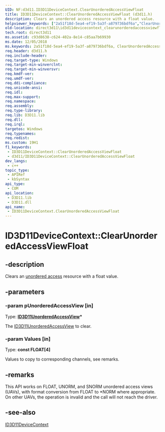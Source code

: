 ```yaml
---
UID: NF:d3d11.ID3D11DeviceContext.ClearUnorderedAccessViewFloat
title: ID3D11DeviceContext::ClearUnorderedAccessViewFloat (d3d11.h)
description: Clears an unordered access resource with a float value.
helpviewer_keywords: ["2a51f18d-5ea4-ef19-5a3f-a879736bdf6a","ClearUnorderedAccessViewFloat","ClearUnorderedAccessViewFloat method [Direct3D 11]","ClearUnorderedAccessViewFloat method [Direct3D 11]","ID3D11DeviceContext interface","ID3D11DeviceContext interface [Direct3D 11]","ClearUnorderedAccessViewFloat method","ID3D11DeviceContext.ClearUnorderedAccessViewFloat","ID3D11DeviceContext::ClearUnorderedAccessViewFloat","d3d11/ID3D11DeviceContext::ClearUnorderedAccessViewFloat","direct3d11.id3d11devicecontext_clearunorderedaccessviewfloat"]
old-location: direct3d11\id3d11devicecontext_clearunorderedaccessviewfloat.htm
tech.root: direct3d11
ms.assetid: c93d8638-c624-402a-8e14-c85aa7b69930
ms.date: 12/05/2018
ms.keywords: 2a51f18d-5ea4-ef19-5a3f-a879736bdf6a, ClearUnorderedAccessViewFloat, ClearUnorderedAccessViewFloat method [Direct3D 11], ClearUnorderedAccessViewFloat method [Direct3D 11],ID3D11DeviceContext interface, ID3D11DeviceContext interface [Direct3D 11],ClearUnorderedAccessViewFloat method, ID3D11DeviceContext.ClearUnorderedAccessViewFloat, ID3D11DeviceContext::ClearUnorderedAccessViewFloat, d3d11/ID3D11DeviceContext::ClearUnorderedAccessViewFloat, direct3d11.id3d11devicecontext_clearunorderedaccessviewfloat
req.header: d3d11.h
req.include-header: 
req.target-type: Windows
req.target-min-winverclnt: 
req.target-min-winversvr: 
req.kmdf-ver: 
req.umdf-ver: 
req.ddi-compliance: 
req.unicode-ansi: 
req.idl: 
req.max-support: 
req.namespace: 
req.assembly: 
req.type-library: 
req.lib: D3D11.lib
req.dll: 
req.irql: 
targetos: Windows
req.typenames: 
req.redist: 
ms.custom: 19H1
f1_keywords:
 - ID3D11DeviceContext::ClearUnorderedAccessViewFloat
 - d3d11/ID3D11DeviceContext::ClearUnorderedAccessViewFloat
dev_langs:
 - c++
topic_type:
 - APIRef
 - kbSyntax
api_type:
 - COM
api_location:
 - D3D11.lib
 - D3D11.dll
api_name:
 - ID3D11DeviceContext.ClearUnorderedAccessViewFloat
---
```


# ID3D11DeviceContext::ClearUnorderedAccessViewFloat


## -description

Clears an <a href="/windows/desktop/direct3d11/direct3d-11-advanced-stages-cs-resources">unordered access</a> resource with a float value.

## -parameters

### -param pUnorderedAccessView [in]

Type: <b><a href="/windows/desktop/api/d3d11/nn-d3d11-id3d11unorderedaccessview">ID3D11UnorderedAccessView</a>*</b>

The <a href="/windows/desktop/api/d3d11/nn-d3d11-id3d11unorderedaccessview">ID3D11UnorderedAccessView</a> to clear.

### -param Values [in]

Type: <b>const FLOAT[4]</b>

Values to copy to corresponding channels, see remarks.

## -remarks

This API works on FLOAT, UNORM, and SNORM unordered access views (UAVs), with format conversion from FLOAT to *NORM where appropriate. On other UAVs, the operation is invalid and the call will not reach the driver.

## -see-also

<a href="/windows/desktop/api/d3d11/nn-d3d11-id3d11devicecontext">ID3D11DeviceContext</a>